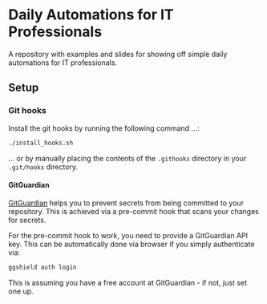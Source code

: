 # Daily Automations for IT Professionals

A repository with examples and slides for showing off simple daily automations for IT professionals. 

## Setup

### Git hooks

Install the git hooks by running the following command ...:

```bash
./install_hooks.sh
```

... or by manually placing the contents of the `.githooks` directory in your `.git/hooks` directory.

#### GitGuardian

[GitGuardian](https://github.com/GitGuardian/ggshield) helps you to prevent secrets from being committed to your repository.
This is achieved via a pre-commit hook that scans your changes for secrets.

For the pre-commit hook to work, you need to provide a GitGuardian API key.
This can be automatically done via browser if you simply authenticate via:

```bash
ggshield auth login
```

This is assuming you have a free account at GitGuardian - if not, just set one up.
